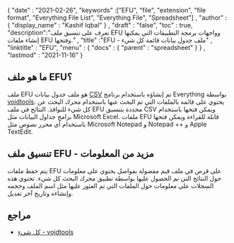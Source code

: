 {
  "date" : "2021-02-26",
  "keywords" :["EFU", "file", "extension", "file format", "Everything File List", "Everything File", "Spreadsheet"] ,
  "author" : {
    "display_name" : "Kashif Iqbal"
} ,
  "draft" : "false",
  "toc" : true,
  "description":"تعرف على تنسيق ملف EFU وواجهات برمجة التطبيقات التي يمكنها إنشاء ملفات EFU وفتحها." ,
  "title" :"EFU - ملف جدول بيانات قائمة كل شيء" ,
  "linktitle" : "EFU",
  "menu" : {
    "docs" : {
      "parent" : "spreadsheet"
}
} ,
  "lastmod" : "2021-11-16"
}

## ما هو ملف EFU؟

ملف EFU هو ملف جدول بيانات [CSV](/ar/spreadsheet/csv/) تم إنشاؤه باستخدام برنامج Everything بواسطة [voidtools](https://www.voidtools.com/). يحتوي على قائمة بالملفات التي تم البحث عنها باستخدام محرك البحث عن كل شيء للنوافذ. النتائج في ملف EFU محددة بتنسيق CSV ويمكن فتحها باستخدام برامج جداول البيانات مثل Microsoft Excel. ملفات EFU قابلة للقراءة ويمكن فتحها باستخدام أي محرر نصوص مثل Microsoft Notepad و Notepad ++ و Apple TextEdit.

## تنسيق ملف EFU - مزيد من المعلومات

يتم حفظ ملفات EFU على قرص في ملف قيم مفصولة بفواصل يحتوي على معلومات حول النتائج التي تم الحصول عليها بواسطة تطبيق محرك البحث كل شيء. تحتوي هذه السجلات على معلومات حول الملفات التي تم العثور عليها مثل اسم الملف وحجمه وإنشاءه وتاريخ آخر تعديل.

## مراجع

* [كل شيء - voidtools](https://www.voidtools.com/)


